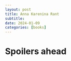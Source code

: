 ```yaml
---
layout: post
title: Anna Karenina Rant
subtitle: 
date: 2024-01-09
categories: [books]
---
```


# Spoilers ahead
 
